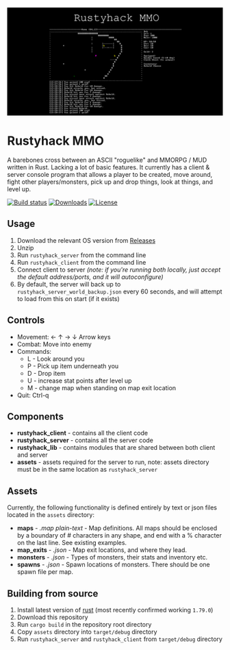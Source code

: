 ![Rustyhack Logo](https://github.com/pbellchambers/rustyhack-mmo/raw/main/assets/logo/rustyhack-logo.png "Rustyhack Logo")

# Rustyhack MMO
A barebones cross between an ASCII "roguelike" and MMORPG / MUD written in Rust. Lacking a lot of basic features. It currently has a client & server console program that allows a player to be created, move around, fight other players/monsters, pick up and drop things, look at things, and level up.

[![Build status](https://img.shields.io/github/actions/workflow/status/pbellchambers/rustyhack-mmo/main.yml?branch=main)](https://github.com/pbellchambers/rustyhack-mmo/actions)
[![Downloads](https://img.shields.io/github/downloads/pbellchambers/rustyhack-mmo/total)](https://github.com/pbellchambers/rustyhack-mmo/releases)
[![License](https://img.shields.io/github/license/pbellchambers/rustyhack-mmo)](https://github.com/pbellchambers/rustyhack-mmo/blob/main/LICENSE)


## Usage
1. Download the relevant OS version from [Releases](https://github.com/pbellchambers/rustyhack-mmo/releases)
2. Unzip
3. Run `rustyhack_server` from the command line
4. Run `rustyhack_client` from the command line
5. Connect client to server *(note: if you're running both locally, just accept the default address/ports, and it will autoconfigure)*
6. By default, the server will back up to `rustyhack_server_world_backup.json` every 60 seconds, and will attempt to load from this on start (if it exists)

## Controls
- Movement: ← ↑ → ↓ Arrow keys
- Combat: Move into enemy
- Commands:
  - L - Look around you
  - P - Pick up item underneath you
  - D - Drop item
  - U - increase stat points after level up
  - M - change map when standing on map exit location
- Quit: Ctrl-q

## Components
- **rustyhack_client** - contains all the client code
- **rustyhack_server** - contains all the server code
- **rustyhack_lib** - contains modules that are shared between both client and server
- **assets** - assets required for the server to run, note: assets directory must be in the same location as `rustyhack_server`

## Assets
Currently, the following functionality is defined entirely by text or json files located in the `assets` directory:
- **maps** - *.map plain-text* - Map definitions. All maps should be enclosed by a boundary of # characters in any shape, and end with a % character on the last line. See existing examples.
- **map_exits** - *.json* - Map exit locations, and where they lead.
- **monsters** - *.json* - Types of monsters, their stats and inventory etc.
- **spawns** - *.json* - Spawn locations of monsters. There should be one spawn file per map.

## Building from source
1. Install latest version of [rust](https://www.rust-lang.org/) (most recently confirmed working `1.79.0`)
2. Download this repository
3. Run `cargo build` in the repository root directory
4. Copy `assets` directory into `target/debug` directory
5. Run `rustyhack_server` and `rustyhack_client` from `target/debug` directory
